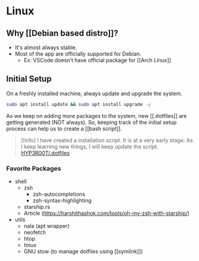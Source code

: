 # Linux

## Why [[Debian based distro]]?
- It's almost always stable.
- Most of the app are officially supported for Debian.
	- Ex: VSCode doesn't have official package for [[Arch Linux]]

## Initial Setup
On a freshly installed machine, always update and upgrade the system.
```sh
sudo apt install update && sudo apt install upgrade -y
```
As we keep on adding more packages to the system, new [[.dotfiles]] are getting generated (NOT always). So, keeping track of the initial setup process can help us to create a [[bash script]].

>[!info]
> I have created a installation script. It is at a very early stage. As I keep learning new things, I will keep update the script.
> [HYP3R00T/.dotfiles](https://github.com/HYP3R00T/.dotfiles)

### Favorite Packages
- shell
	- zsh
		- zsh-autocompletions
		- zsh-syntax-highlighting
	- starship.rs
	- Article (https://harshithashok.com/tools/oh-my-zsh-with-starship/)
- utils
	- nala (apt wrapper)
	- neofetch
	- htop
	- tmux
	- GNU stow (to manage dotfiles using [[symlink]])